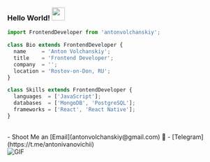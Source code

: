 ### Hello World! <img src="https://raw.githubusercontent.com/iampavangandhi/iampavangandhi/master/gifs/Hi.gif" width="30px">

```js
import FrontendDeveloper from 'antonvolchanskiy';

class Bio extends FrontendDeveloper {
  name     = 'Anton Volchanskiy';
  title    = 'Frontend Developer';
  company  = '';
  location = 'Rostov-on-Don, RU';
}

class Skills extends FrontendDeveloper {
  languages  = ['JavaScript'];
  databases  = ['MongoDB', 'PostgreSQL'];
  frameworks = ['React', 'React Native'];
}
```
<br />
 - Shoot Me an [Email](antonvolchanskiy@gmail.com) 💌
 - [Telegram](https://t.me/antonivanovichii)
<br />
<img align="center" alt="GIF" src="https://media.giphy.com/media/13HgwGsXF0aiGY/giphy.gif" />
